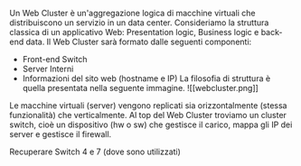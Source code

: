 Un Web Cluster è un'aggregazione logica di macchine virtuali che distribuiscono un servizio in un data center. Consideriamo la struttura classica di un applicativo Web: Presentation logic, Business logic e back-end data. Il Web Cluster sarà formato dalle seguenti componenti:
- Front-end Switch
- Server Interni
- Informazioni del sito web (hostname e IP)
La filosofia di struttura è quella presentata nella seguente immagine.
![[webcluster.png]]

Le macchine virtuali (server) vengono replicati sia orizzontalmente (stessa funzionalità) che verticalmente. Al top del Web Cluster troviamo un cluster switch, cioè un dispositivo (hw o sw) che gestisce il carico, mappa gli IP dei server e gestisce il firewall. 


Recuperare Switch 4 e 7 (dove sono utilizzati)